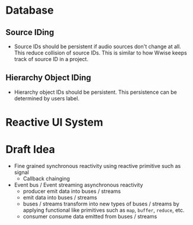 # Database

## Source IDing

- Source IDs should be persistent if audio sources don't change at all. This 
reduce collision of source IDs. This is similar to how Wwise keeps track of 
source ID in a project.

## Hierarchy Object IDing

- Hierarchy object IDs should be persistent. This persistence can be determined 
by users label.

# Reactive UI System

# Draft Idea

- Fine grained synchronous reactivity using reactive primitive such as signal
    - Callback chainging
- Event bus / Event streaming asynchronous reactivity
    - producer emit data into buses / streams
    - emit data into buses / streams
    - buses / streams transform into new types of buses / streams by applying 
    functional like primitives such as `map`, `buffer`, `reduce`, etc.
    - consumer consume data emitted from buses / streams
